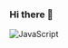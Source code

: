 ### Hi there 👋

![JavaScript](https://img.shields.io/static/v1?label=<LABEL>&message=<MESSAGE>&color=yellow)
